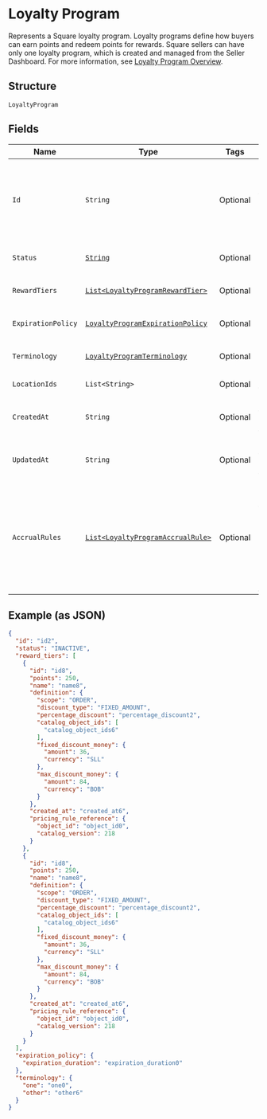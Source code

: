 
# Loyalty Program

Represents a Square loyalty program. Loyalty programs define how buyers can earn points and redeem points for rewards.
Square sellers can have only one loyalty program, which is created and managed from the Seller Dashboard.
For more information, see [Loyalty Program Overview](https://developer.squareup.com/docs/loyalty/overview).

## Structure

`LoyaltyProgram`

## Fields

| Name | Type | Tags | Description | Getter |
|  --- | --- | --- | --- | --- |
| `Id` | `String` | Optional | The Square-assigned ID of the loyalty program. Updates to<br>the loyalty program do not modify the identifier.<br>**Constraints**: *Maximum Length*: `36` | String getId() |
| `Status` | [`String`](../../doc/models/loyalty-program-status.md) | Optional | Indicates whether the program is currently active. | String getStatus() |
| `RewardTiers` | [`List<LoyaltyProgramRewardTier>`](../../doc/models/loyalty-program-reward-tier.md) | Optional | The list of rewards for buyers, sorted by ascending points. | List<LoyaltyProgramRewardTier> getRewardTiers() |
| `ExpirationPolicy` | [`LoyaltyProgramExpirationPolicy`](../../doc/models/loyalty-program-expiration-policy.md) | Optional | Describes when the loyalty program expires. | LoyaltyProgramExpirationPolicy getExpirationPolicy() |
| `Terminology` | [`LoyaltyProgramTerminology`](../../doc/models/loyalty-program-terminology.md) | Optional | Represents the naming used for loyalty points. | LoyaltyProgramTerminology getTerminology() |
| `LocationIds` | `List<String>` | Optional | The [locations](entity:Location) at which the program is active. | List<String> getLocationIds() |
| `CreatedAt` | `String` | Optional | The timestamp when the program was created, in RFC 3339 format. | String getCreatedAt() |
| `UpdatedAt` | `String` | Optional | The timestamp when the reward was last updated, in RFC 3339 format. | String getUpdatedAt() |
| `AccrualRules` | [`List<LoyaltyProgramAccrualRule>`](../../doc/models/loyalty-program-accrual-rule.md) | Optional | Defines how buyers can earn loyalty points from the base loyalty program.<br>To check for associated [loyalty promotions](entity:LoyaltyPromotion) that enable<br>buyers to earn extra points, call [ListLoyaltyPromotions](api-endpoint:Loyalty-ListLoyaltyPromotions). | List<LoyaltyProgramAccrualRule> getAccrualRules() |

## Example (as JSON)

```json
{
  "id": "id2",
  "status": "INACTIVE",
  "reward_tiers": [
    {
      "id": "id8",
      "points": 250,
      "name": "name8",
      "definition": {
        "scope": "ORDER",
        "discount_type": "FIXED_AMOUNT",
        "percentage_discount": "percentage_discount2",
        "catalog_object_ids": [
          "catalog_object_ids6"
        ],
        "fixed_discount_money": {
          "amount": 36,
          "currency": "SLL"
        },
        "max_discount_money": {
          "amount": 84,
          "currency": "BOB"
        }
      },
      "created_at": "created_at6",
      "pricing_rule_reference": {
        "object_id": "object_id0",
        "catalog_version": 218
      }
    },
    {
      "id": "id8",
      "points": 250,
      "name": "name8",
      "definition": {
        "scope": "ORDER",
        "discount_type": "FIXED_AMOUNT",
        "percentage_discount": "percentage_discount2",
        "catalog_object_ids": [
          "catalog_object_ids6"
        ],
        "fixed_discount_money": {
          "amount": 36,
          "currency": "SLL"
        },
        "max_discount_money": {
          "amount": 84,
          "currency": "BOB"
        }
      },
      "created_at": "created_at6",
      "pricing_rule_reference": {
        "object_id": "object_id0",
        "catalog_version": 218
      }
    }
  ],
  "expiration_policy": {
    "expiration_duration": "expiration_duration0"
  },
  "terminology": {
    "one": "one0",
    "other": "other6"
  }
}
```

